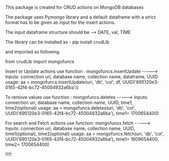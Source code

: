 This package is created for CRUD actions on MongoDB databases 

The package uses Pymongo library and a default dataframe with a strict format has to be given as input for the insert actions.

The input dataframe structure should be --> DATE, val, TIME

The library can be installed as - pip install crudLib

and imported as following.

from crudLib import mongofuncs



Insert or Update actions use function : mongofuncs.insertUpdate
-----> Inputs: connection uri, database name, collection name, dataframe, UUID
usage: aa = mongofuncs.insertUpdate(uri, 'db', 'col', df, UUID('695120e3-0165-42f4-bc72-45004932a6ba'))



To remove values use function : mongofuncs.deletes
-----> Inputs: connection uri, database name, collection name, UUID, time1, time2(optional)
usage: aa = mongofuncs.deletes(uri, 'db', 'col', UUID('695120e3-0165-42f4-bc72-45004932a6ba'), time1= 1700654400)



For search and Fetch actions use function: mongofuncs.fetch
-----> Inputs: connection uri, database name, collection name, UUID, time1(optional), time2(optional)
usage: aa = mongofuncs.fetch(uri, 'db', 'col', UUID('695120e3-0165-42f4-bc72-45004932a6ba'), time1= 1609654400, time2= 1700654400)

!!!!!
